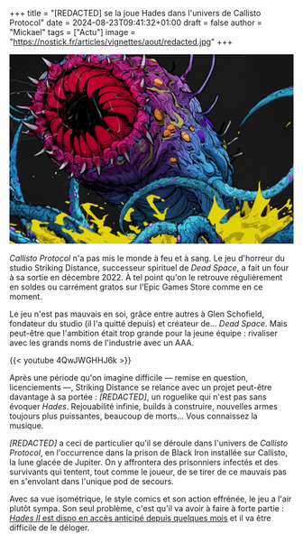+++
title = "[REDACTED] se la joue Hades dans l'univers de Callisto Protocol"
date = 2024-08-23T09:41:32+01:00
draft = false
author = "Mickael"
tags = ["Actu"]
image = "https://nostick.fr/articles/vignettes/aout/redacted.jpg"
+++

![REDACTED](redacted.jpg "T'es moche quand t'as faim.")

*Callisto Protocol* n'a pas mis le monde à feu et à sang. Le jeu d'horreur du studio Striking Distance, successeur spirituel de *Dead Space*, a fait un four à sa sortie en décembre 2022. À tel point qu'on le retrouve régulièrement en soldes ou carrément gratos sur l'Epic Games Store comme en ce moment. 

Le jeu n'est pas mauvais en soi, grâce entre autres à Glen Schofield, fondateur du studio (il l'a quitté depuis) et créateur de… *Dead Space*. Mais peut-être que l'ambition était trop grande pour la jeune équipe : rivaliser avec les grands noms de l'industrie avec un AAA.

{{< youtube 4QwJWGHHJ6k >}} 

Après une période qu'on imagine difficile — remise en question, licenciements —, Striking Distance se relance avec un projet peut-être davantage à sa portée : *[REDACTED]*, un roguelike qui n'est pas sans évoquer *Hades*. Rejouabilité infinie, builds à construire, nouvelles armes toujours plus puissantes, beaucoup de morts… Vous connaissez la musique.

*[REDACTED]* a ceci de particulier qu'il se déroule dans l'univers de *Callisto Protocol*, en l'occurrence dans la prison de Black Iron installée sur Callisto, la lune glacée de Jupiter. On y affrontera des prisonniers infectés et des survivants qui tentent, tout comme le joueur, de se tirer de ce mauvais pas en s'envolant dans l'unique pod de secours.

Avec sa vue isométrique, le style comics et son action effrénée, le jeu a l'air plutôt sympa. Son seul problème, c'est qu'il va avoir à faire à forte partie : [*Hades II* est dispo en accès anticipé depuis quelques mois](https://nostick.fr/articles/2024/mai/1005-hades-ii-divin-et-diabolique/) et il va être difficile de le déloger.